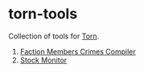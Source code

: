 # torn-tools

Collection of tools for [Torn](https://www.torn.com).

1. [Faction Members Crimes Compiler](https://github.josephting.my/torn-tools/faction-crimes-compiler/)
2. [Stock Monitor](https://github.com/josephting/torn-tools/raw/master/stock-monitor/stock-monitor.user.js)
